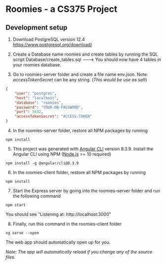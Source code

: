 # Roomies - a CS375 Project 


## **Development setup**

1. Download PostgreSQL version 12.4
https://www.postgresql.org/download/

2. Create a Database name roomies and create tables by running the SQL script Database/create_tables.sql ---> You should now have 4 tables in your roomies database.

3. Go to roomies-server folder and create a file name env.json. Note: _accessTokenSecret_ can be any string. (_This would be use as salt_)
```json
{
	"user": "postgres",
	"host": "localhost",
	"database": "roomies",
	"password": "YOUR-DB-PASSWORD",
	"port": 5432,
	"accessTokenSecret": "ACCESS-TOKEN"
}
```

4. In the roomies-server folder, restore all NPM packages by running

```shell
npm install
```

5. This project was generated with [Angular CLI](https://cli.angular.io/) version 8.3.9. Install the Angular CLI using NPM ([Node.js](https://nodejs.org/en/) >= 10 required)

```shell
npm install -g @angular/cli@8.3.9 
```

6. In the roomies-client folder, restore all NPM packages by running

```shell
npm install
```

7. Start the Express server by going into the roomies-server folder and run the following command

```shell
npm start
```
You should see "Listening at: http://localhost:3000"

8. Finally, run this command in the roomies-client folder 
```shell
ng serve --open
```

The web app should automatically open up for you. 

_Note: The app will automatically reload if you change any of the source files._